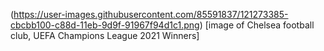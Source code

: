 (https://user-images.githubusercontent.com/85591837/121273385-cbcbb100-c88d-11eb-9d9f-91967f94d1c1.png)
[image of Chelsea football club, UEFA Champions League 2021 Winners]
